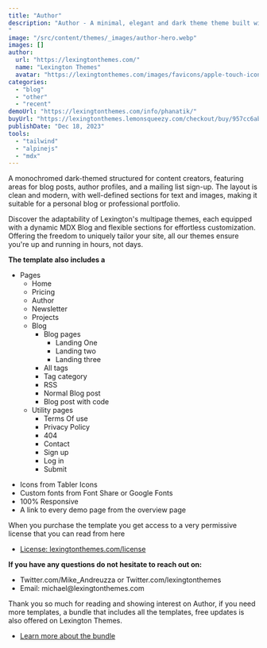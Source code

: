 ```yaml
---
title: "Author"
description: "Author - A minimal, elegant and dark theme theme built with Astrojs and Talwind CSS for a blor or your personal website
"
image: "/src/content/themes/_images/author-hero.webp"
images: []
author:
  url: "https://lexingtonthemes.com/"
  name: "Lexington Themes"
  avatar: "https://lexingtonthemes.com/images/favicons/apple-touch-icon.png"
categories:
  - "blog"
  - "other"
  - "recent"
demoUrl: "https://lexingtonthemes.com/info/phanatik/"
buyUrl: "https://lexingtonthemes.lemonsqueezy.com/checkout/buy/957cc6ab-7ae2-42f9-863a-ebcdebbfa855?aff_ref=nB1nx7ma"
publishDate: "Dec 18, 2023"
tools:
  - "tailwind"
  - "alpinejs"
  - "mdx"
---
```


A monochromed dark-themed structured for content creators, featuring areas for blog posts, author profiles, and a mailing list sign-up. The layout is clean and modern, with well-defined sections for text and images, making it suitable for a personal blog or professional portfolio.

Discover the adaptability of Lexington's multipage themes, each equipped with a dynamic MDX Blog and flexible sections for effortless customization. Offering the freedom to uniquely tailor your site, all our themes ensure you're up and running in hours, not days.

<p><strong>The template also includes a</strong></p>
<ul>
  <li>Pages
    <ul>
      <li>Home</li>
      <li>Pricing</li>
      <li>Author</li>
      <li>Newsletter</li>
      <li>Projects</li>
      <li>Blog
        <ul>
          <li>Blog pages
            <ul>
              <li>Landing One</li>
              <li>Landing two</li>
              <li>Landing three</li>
            </ul>
          </li>
          <li>All tags</li>
          <li>Tag category</li>
          <li>RSS</li>
          <li>Normal Blog post</li>
          <li>Blog post with code</li>
        </ul>
      </li>
      <li>Utility pages
        <ul>
          <li>Terms Of use</li>
          <li>Privacy Policy</li>
          <li>404</li>
          <li>Contact</li>
          <li>Sign up</li>
          <li>Log in</li>
          <li>Submit</li>
        </ul>
      </li>
    </ul>
  </li>
</ul>
<ul>

  <li>Icons from Tabler Icons</li>
  <li>Custom fonts from Font Share or Google Fonts</li>
  <li>100%&nbsp;Responsive</li>
  <li>A link to every demo page from the overview page</li>
</ul>
<p>When you purchase the template you get access to a very permissive license that you can read from here</p>
<ul>
  <li><a href="https://lexingtonthemes.com/license/" rel="noopener noreferrer" target="_blank">License: lexingtonthemes.com/license</a></li>
</ul>
<p><strong>If you have any questions do not hesitate to reach out on:</strong></p>
<ul>
  <li>Twitter.com/Mike_Andreuzza or&nbsp;Twitter.com/lexingtonthemes</li>
  <li>Email: michael@lexingtonthemes.com</li>
</ul>
<p>Thank you so much for reading and showing interest on Author, if you need more templates, a bundle that includes all the templates, free updates is also offered on Lexington Themes.&nbsp;</p>
<ul>
  <li><a href="https://lexingtonthemes.com/pricing/" rel="noopener noreferrer" target="_blank">Learn more about the bundle</a></li>
</ul>
